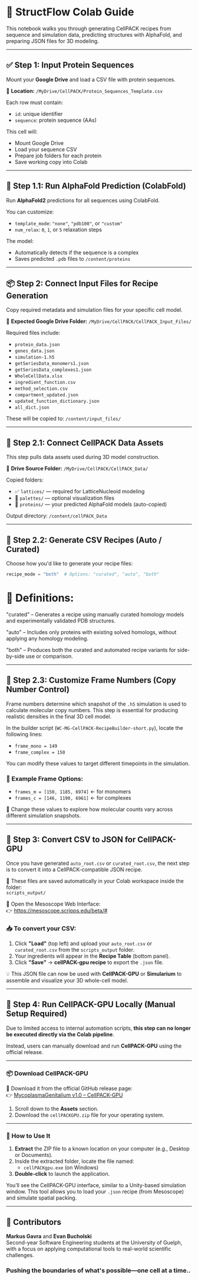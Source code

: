# 🧬 StructFlow Colab Guide   

This notebook walks you through generating CellPACK recipes from sequence and simulation data, predicting structures with AlphaFold, and preparing JSON files for 3D modeling.

---

## ✅ Step 1: Input Protein Sequences  

Mount your **Google Drive** and load a CSV file with protein sequences.  

📁 **Location:** `/MyDrive/CellPACK/Protein_Sequences_Template.csv`  

Each row must contain:
- `id`: unique identifier  
- `sequence`: protein sequence (AAs)

This cell will:
- Mount Google Drive
- Load your sequence CSV
- Prepare job folders for each protein
- Save working copy into Colab

---

## 🔬 Step 1.1: Run AlphaFold Prediction (ColabFold)

Run **AlphaFold2** predictions for all sequences using ColabFold.  

You can customize:
- `template_mode`: `"none"`, `"pdb100"`, or `"custom"`
- `num_relax`: `0`, `1`, or `5` relaxation steps

The model:
- Automatically detects if the sequence is a complex
- Saves predicted `.pdb` files to `/content/proteins`

---

## 📦 Step 2: Connect Input Files for Recipe Generation  

Copy required metadata and simulation files for your specific cell model.

📁 **Expected Google Drive Folder:** `/MyDrive/CellPACK/CellPACK_Input_Files/`

Required files include:
- `protein_data.json`
- `genes_data.json`
- `simulation-1.h5`
- `getSeriesData_monomers1.json`
- `getSeriesData_complexes1.json`
- `WholeCellData.xlsx`
- `ingredient_function.csv`
- `method_selection.csv`
- `compartment_updated.json`
- `updated_function_dictionary.json`
- `all_dict.json`

These will be copied to: `/content/input_files/`

---

## 🧱 Step 2.1: Connect CellPACK Data Assets  

This step pulls data assets used during 3D model construction.  

📁 **Drive Source Folder:** `/MyDrive/CellPACK/CellPACK_Data/`

Copied folders:
- ✅ `lattices/` — required for LatticeNucleoid modeling  
- 🎨 `palettes/` — optional visualization files  
- 💾 `proteins/` — your predicted AlphaFold models (auto-copied)

Output directory: `/content/cellPACK_Data`

---

## 🧪 Step 2.2: Generate CSV Recipes (Auto / Curated)  

Choose how you'd like to generate your recipe files:

```python
recipe_mode = "both"  # Options: "curated", "auto", "both"
```
# 🔧 Definitions:

"curated" – Generates a recipe using manually curated homology models and experimentally validated PDB structures.

"auto" – Includes only proteins with existing solved homologs, without applying any homology modeling.

"both" – Produces both the curated and automated recipe variants for side-by-side use or comparison.

---

## 🌟 Step 2.3: Customize Frame Numbers (Copy Number Control)

Frame numbers determine which snapshot of the `.h5` simulation is used to calculate molecular copy numbers. This step is essential for producing realistic densities in the final 3D cell model.

In the builder script (`WC-MG-CellPACK-RecipeBuilder-short.py`), locate the following lines:

- `frame_mono = 149`
- `frame_complex = 150`

You can modify these values to target different timepoints in the simulation.

### 🔢 Example Frame Options:
- `frames_m = [150, 1185, 6974]`  ← for monomers
- `frames_c = [146, 1190, 6961]`  ← for complexes

🔀 Change these values to explore how molecular counts vary across different simulation snapshots.

---

## 📄 Step 3: Convert CSV to JSON for CellPACK-GPU

Once you have generated `auto_root.csv` or `curated_root.csv`, the next step is to convert it into a CellPACK-compatible JSON recipe.

📁 These files are saved automatically in your Colab workspace inside the folder:  
`scripts_output/`

🔗 Open the Mesoscope Web Interface:  
👉 https://mesoscope.scripps.edu/beta/#

### 📥 To convert your CSV:

1. Click **"Load"** (top left) and upload your `auto_root.csv` or `curated_root.csv` from the `scripts_output` folder.  
2. Your ingredients will appear in the **Recipe Table** (bottom panel).  
3. Click **"Save"** → **cellPACK-gpu recipe** to export the `.json` file.

💡 This JSON file can now be used with **CellPACK-GPU** or **Simularium** to assemble and visualize your 3D whole-cell model.

---

## 🚫 Step 4: Run CellPACK-GPU Locally (Manual Setup Required)

Due to limited access to internal automation scripts, **this step can no longer be executed directly via the Colab pipeline**.

Instead, users can manually download and run **CellPACK-GPU** using the official release.

---

### 📦 Download CellPACK-GPU

🔗 Download it from the official GitHub release page:  
👉 [MycoplasmaGenitalium v1.0 – CellPACK-GPU](https://github.com/ccsb-scripps/MycoplasmaGenitalium/releases/tag/v1.0)

1. Scroll down to the **Assets** section.
2. Download the `cellPACKGPU.zip` file for your operating system.

---

### 🧰 How to Use It

1. **Extract** the ZIP file to a known location on your computer (e.g., Desktop or Documents).
2. Inside the extracted folder, locate the file named:
   - `cellPACKgpu.exe` (on Windows)
3. **Double-click** to launch the application.

You’ll see the CellPACK-GPU interface, similar to a Unity-based simulation window. This tool allows you to load your `.json` recipe (from Mesoscope) and simulate spatial packing.

---

## 👥 Contributors

**Markus Gavra** and **Evan Bucholski**  
Second-year Software Engineering students at the University of Guelph, with a focus on applying computational tools to real-world scientific challenges.

### Pushing the boundaries of what's possible—one cell at a time..

